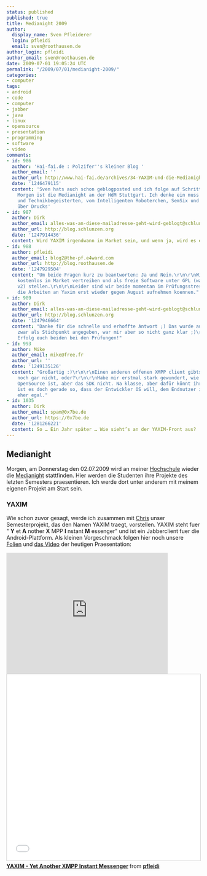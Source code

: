 ```yaml
---
status: published
published: true
title: Medianight 2009
author:
  display_name: Sven Pfleiderer
  login: pfleidi
  email: sven@roothausen.de
author_login: pfleidi
author_email: sven@roothausen.de
date: 2009-07-01 19:05:24 UTC
permalink: "/2009/07/01/medianight-2009/"
categories:
- computer
tags:
- android
- code
- computer
- jabber
- java
- linux
- opensource
- presentation
- programming
- software
- video
comments:
- id: 986
  author: 'Hai-fai.de : Polzifer''s kleiner Blog '
  author_email: ''
  author_url: http://www.hai-fai.de/archives/34-YAXIM-und-die-Medianight.html
  date: '1246479115'
  content: 'Sven hats auch schon geblogposted und ich folge auf Schritt und Tritt:
    Morgen ist die Medianight an der HdM Stuttgart. Ich denke ein muss fuer alle Medien-
    und Technikbegeisterten, vom Intelligenten Roboterchen, SemSix und unserem Projekt
    über Drucks'
- id: 987
  author: Dirk
  author_email: alles-was-an-diese-mailadresse-geht-wird-geblogt@schlunzen.org
  author_url: http://blog.schlunzen.org
  date: '1247914436'
  content: Wird YAXIM irgendwann im Market sein, und wenn ja, wird es etwas kosten?
- id: 988
  author: pfleidi
  author_email: blog2@the-pf.e4ward.com
  author_url: http://blog.roothausen.de
  date: '1247929504'
  content: "Um beide Fragen kurz zu beantworten: Ja und Nein.\r\n\r\nWir werden Yaxim
    kostenlos im Market vertreiben und als freie Software unter GPL (wahrscheinlich
    v2) stellen.\r\n\r\nLeider sind wir beide momentan im Prüfungsstress und werden
    die Arbeiten an Yaxim erst wieder gegen August aufnehmen koennen."
- id: 989
  author: Dirk
  author_email: alles-was-an-diese-mailadresse-geht-wird-geblogt@schlunzen.org
  author_url: http://blog.schlunzen.org
  date: '1247946664'
  content: "Danke für die schnelle und erhoffte Antwort ;) Das wurde auf den Folien
    zwar als Stichpunkt angegeben, war mir aber so nicht ganz klar ;)\r\n\r\nViel
    Erfolg euch beiden bei den Prüfungen!"
- id: 993
  author: Mike
  author_email: mike@free.fr
  author_url: ''
  date: '1249135126'
  content: "Großartig :)\r\n\r\nEinen anderen offenen XMPP client gibts doch auch
    noch gar nicht, oder?\r\n\r\nHabe mir erstmal stark gewundert, wie Android alles
    OpenSource ist, aber das SDK nicht. Na klasse, aber dafür könnt ihr ja nix ;)\r\n\r\nDabei
    ist es doch gerade so, dass der Entwickler OS will, dem Endnutzer ist es aber
    eher egal."
- id: 1035
  author: Dirk
  author_email: spam@0x7be.de
  author_url: https://0x7be.de
  date: '1281266221'
  content: So … Ein Jahr später … Wie sieht’s an der YAXIM-Front aus? :)
---
```

## Medianight

Morgen, am Donnerstag den 02.07.2009 wird an meiner [Hochschule](http://www.hdm-stuttgart.de "HdM Stuttgart") wieder die [Medianight](http://www.hdm-stuttgart.de/medianight/ "Medianight") stattfinden. Hier werden die Studenten ihre Projekte des letzten Semesters praesentieren. Ich werde dort unter anderem mit meinem eigenen Projekt am Start sein.

### YAXIM

Wie schon zuvor gesagt, werde ich zusammen mit [Chris](http://hai-fai.de "Chris sein Blog") unser Semesterprojekt, das den Namen YAXIM traegt, vorstellen. YAXIM steht fuer " **Y** et **A** nother **X** MPP **I** nstant **M** essenger" und ist ein Jabberclient fuer die Android-Plattform. Als kleinen Vorgeschmack folgen hier noch unsere [Folien](/uploads/presentations/yaxim.pdf "Yaxim") und [das Video](/uploads/videos/yaxim-final.mp4 "Yaxim Video") der heutigen Praesentation:

<iframe width="420" height="315" src="https://www.youtube.com/embed/4O80xIpCEss" frameborder="0" allowfullscreen></iframe>

<iframe src="//www.slideshare.net/slideshow/embed_code/key/ElVMpKNFMKAtAy" width="595" height="485" frameborder="0" marginwidth="0" marginheight="0" scrolling="no" style="border:1px solid #CCC; border-width:1px; margin-bottom:5px; max-width: 100%;" allowfullscreen> </iframe> <div style="margin-bottom:5px"> <strong> <a href="//www.slideshare.net/pfleidi/yaxim-yet-another-xmpp-instant-messenger" title="YAXIM - Yet Another XMPP Instant Messenger" target="_blank">YAXIM - Yet Another XMPP Instant Messenger</a> </strong> from <strong><a href="//www.slideshare.net/pfleidi" target="_blank">pfleidi</a></strong> </div>
